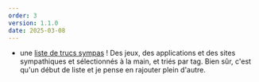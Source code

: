 ```yaml
---
order: 3
version: 1.1.0
date: 2025-03-08
---
```

- une [liste de trucs sympas](/trucssympas) ! Des jeux, des applications et des sites sympathiques et sélectionnés à la main, et triés par tag.
Bien sûr, c'est qu'un début de liste et je pense en rajouter plein d'autre.